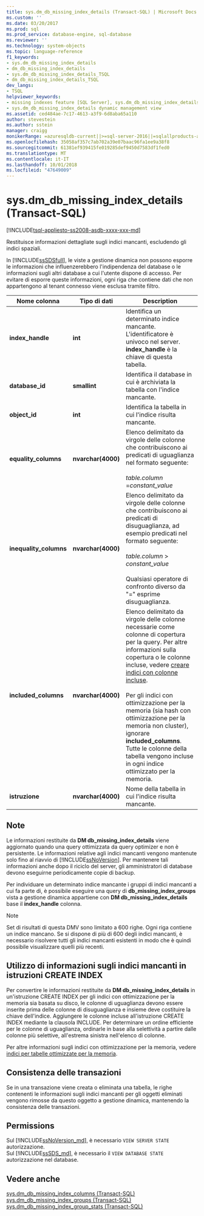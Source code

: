 ```yaml
---
title: sys.dm_db_missing_index_details (Transact-SQL) | Microsoft Docs
ms.custom: ''
ms.date: 03/20/2017
ms.prod: sql
ms.prod_service: database-engine, sql-database
ms.reviewer: ''
ms.technology: system-objects
ms.topic: language-reference
f1_keywords:
- sys.dm_db_missing_index_details
- dm_db_missing_index_details
- sys.dm_db_missing_index_details_TSQL
- dm_db_missing_index_details_TSQL
dev_langs:
- TSQL
helpviewer_keywords:
- missing indexes feature [SQL Server], sys.dm_db_missing_index_details dynamic management view
- sys.dm_db_missing_index_details dynamic management view
ms.assetid: ced484ae-7c17-4613-a3f9-6d8aba65a110
author: stevestein
ms.author: sstein
manager: craigg
monikerRange: =azuresqldb-current||>=sql-server-2016||=sqlallproducts-allversions||>=sql-server-linux-2017||=azuresqldb-mi-current
ms.openlocfilehash: 35058af357c7ab702a39e07baac96fa1ee9a38f8
ms.sourcegitcommit: 61381ef939415fe019285def9450d7583df1fed0
ms.translationtype: MT
ms.contentlocale: it-IT
ms.lasthandoff: 10/01/2018
ms.locfileid: "47649009"
---
```

# <a name="sysdmdbmissingindexdetails-transact-sql"></a>sys.dm_db_missing_index_details (Transact-SQL)
[!INCLUDE[tsql-appliesto-ss2008-asdb-xxxx-xxx-md](../../includes/tsql-appliesto-ss2008-asdb-xxxx-xxx-md.md)]

  Restituisce informazioni dettagliate sugli indici mancanti, escludendo gli indici spaziali.  
  
 In [!INCLUDE[ssSDSfull](../../includes/sssdsfull-md.md)], le viste a gestione dinamica non possono esporre le informazioni che influenzerebbero l'indipendenza del database o le informazioni sugli altri database a cui l'utente dispone di accesso. Per evitare di esporre queste informazioni, ogni riga che contiene dati che non appartengono al tenant connesso viene esclusa tramite filtro.  

  
|Nome colonna|Tipo di dati|Description|  
|-----------------|---------------|-----------------|  
|**index_handle**|**int**|Identifica un determinato indice mancante. L'identificatore è univoco nel server. **index_handle** è la chiave di questa tabella.|  
|**database_id**|**smallint**|Identifica il database in cui è archiviata la tabella con l'indice mancante.|  
|**object_id**|**int**|Identifica la tabella in cui l'indice risulta mancante.|  
|**equality_columns**|**nvarchar(4000)**|Elenco delimitato da virgole delle colonne che contribuiscono ai predicati di uguaglianza nel formato seguente:<br /><br /> *table.column* =*constant_value*|  
|**inequality_columns**|**nvarchar(4000)**|Elenco delimitato da virgole delle colonne che contribuiscono ai predicati di disuguaglianza, ad esempio predicati nel formato seguente:<br /><br /> *table.column* > *constant_value*<br /><br /> Qualsiasi operatore di confronto diverso da "=" esprime disuguaglianza.|  
|**included_columns**|**nvarchar(4000)**|Elenco delimitato da virgole delle colonne necessarie come colonne di copertura per la query. Per altre informazioni sulla copertura o le colonne incluse, vedere [creare indici con colonne incluse](../../relational-databases/indexes/create-indexes-with-included-columns.md).<br /><br /> Per gli indici con ottimizzazione per la memoria (sia hash con ottimizzazione per la memoria non cluster), ignorare **included_columns**. Tutte le colonne della tabella vengono incluse in ogni indice ottimizzato per la memoria.|  
|**istruzione**|**nvarchar(4000)**|Nome della tabella in cui l'indice risulta mancante.|  
  
## <a name="remarks"></a>Note  
 Le informazioni restituite da **DM db_missing_index_details** viene aggiornato quando una query ottimizzata da query optimizer e non è persistente. Le informazioni relative agli indici mancanti vengono mantenute solo fino al riavvio di [!INCLUDE[ssNoVersion](../../includes/ssnoversion-md.md)]. Per mantenere tali informazioni anche dopo il riciclo del server, gli amministratori di database devono eseguirne periodicamente copie di backup.  
  
 Per individuare un determinato indice mancante i gruppi di indici mancanti a cui fa parte di, è possibile eseguire una query di **db_missing_index_groups** vista a gestione dinamica appartiene con **DM db_missing_index_details**  base il **index_handle** colonna.  

  >[!NOTE]
  >Set di risultati di questa DMV sono limitato a 600 righe. Ogni riga contiene un indice mancano. Se si dispone di più di 600 degli indici mancanti, è necessario risolvere tutti gli indici mancanti esistenti in modo che è quindi possibile visualizzare quelli più recenti. 
  
## <a name="using-missing-index-information-in-create-index-statements"></a>Utilizzo di informazioni sugli indici mancanti in istruzioni CREATE INDEX  
 Per convertire le informazioni restituite da **DM db_missing_index_details** in un'istruzione CREATE INDEX per gli indici con ottimizzazione per la memoria sia basata su disco, le colonne di uguaglianza devono essere inserite prima delle colonne di disuguaglianza e insieme deve costituire la chiave dell'indice. Aggiungere le colonne incluse all'istruzione CREATE INDEX mediante la clausola INCLUDE. Per determinare un ordine efficiente per le colonne di uguaglianza, ordinarle in base alla selettività a partire dalle colonne più selettive, all'estrema sinistra nell'elenco di colonne.  
  
 Per altre informazioni sugli indici con ottimizzazione per la memoria, vedere [indici per tabelle ottimizzate per la memoria](../../relational-databases/in-memory-oltp/indexes-for-memory-optimized-tables.md).  
  
## <a name="transaction-consistency"></a>Consistenza delle transazioni  
 Se in una transazione viene creata o eliminata una tabella, le righe contenenti le informazioni sugli indici mancanti per gli oggetti eliminati vengono rimosse da questo oggetto a gestione dinamica, mantenendo la consistenza delle transazioni.  
  
## <a name="permissions"></a>Permissions

Sul [!INCLUDE[ssNoVersion_md](../../includes/ssnoversion-md.md)], è necessario `VIEW SERVER STATE` autorizzazione.   
Sul [!INCLUDE[ssSDS_md](../../includes/sssds-md.md)], è necessario il `VIEW DATABASE STATE` autorizzazione nel database.   

## <a name="see-also"></a>Vedere anche  
 [sys.dm_db_missing_index_columns &#40;Transact-SQL&#41;](../../relational-databases/system-dynamic-management-views/sys-dm-db-missing-index-columns-transact-sql.md)   
 [sys.dm_db_missing_index_groups &#40;Transact-SQL&#41;](../../relational-databases/system-dynamic-management-views/sys-dm-db-missing-index-groups-transact-sql.md)   
 [sys.dm_db_missing_index_group_stats &#40;Transact-SQL&#41;](../../relational-databases/system-dynamic-management-views/sys-dm-db-missing-index-group-stats-transact-sql.md)  
  
  
